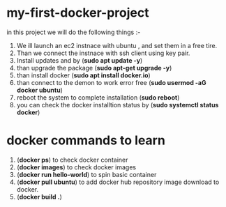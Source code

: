 # my-first-docker-project
in this project we will do the following things :-
1) We ill launch an ec2 instnace with ubuntu , and set them in a free tire.
2) Than we connect the instnace with ssh client using key pair.
3) Install updates and by (**sudo apt update -y**)
4) than upgrade the package (**sudo apt-get upgrade -y**)
5) than install docker (**sudo apt install docker.io**)
6) than connect to the demon to work error free (**sudo usermod -aG docker ubuntu**)
7) reboot the system to complete installation (**sudo reboot**)
8) you can check the docker installtion status by (**sudo systemctl status docker**)

# docker commands to learn
1) (**docker ps**) to check docker container
2) (**docker images**) to check docker images
3) (**docker run hello-world**) to spin basic container
4) (**docker pull ubuntu**) to add docker hub repository image download to docker.
5) (**docker build .**)

